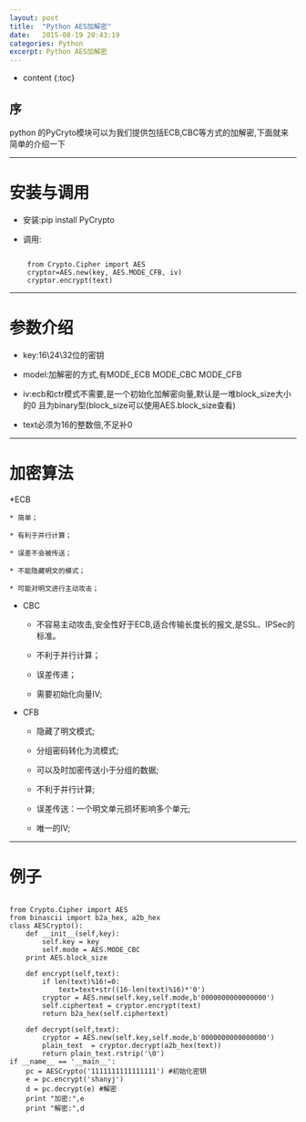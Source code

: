 ```yaml
---
layout: post
title:  "Python AES加解密"
date:   2015-08-19 20:43:19
categories: Python
excerpt: Python AES加解密
---
```


* content
{:toc}


## 序

python 的PyCryto模块可以为我们提供包括ECB,CBC等方式的加解密,下面就来简单的介绍一下

---

# 安装与调用

 * 安装:pip install PyCrypto

 * 调用:
   <pre><code>
    from Crypto.Cipher import AES
    cryptor=AES.new(key, AES.MODE_CFB, iv)
    cryptor.encrypt(text)
   </code></pre>

---

# 参数介绍

 * key:16\24\32位的密钥

 * model:加解密的方式,有MODE_ECB MODE_CBC MODE_CFB

 * iv:ecb和ctr模式不需要,是一个初始化加解密向量,默认是一堆block_size大小的0
        且为binary型(block_size可以使用AES.block_size查看)

 * text必须为16的整数倍,不足补0

---

# 加密算法

 *ECB

    * 简单；

    * 有利于并行计算；

    * 误差不会被传送；

    * 不能隐藏明文的模式；

    * 可能对明文进行主动攻击；

 * CBC

    * 不容易主动攻击,安全性好于ECB,适合传输长度长的报文,是SSL、IPSec的标准。

    * 不利于并行计算；

    * 误差传递；

    * 需要初始化向量IV;

 * CFB

    * 隐藏了明文模式;

    * 分组密码转化为流模式;

    * 可以及时加密传送小于分组的数据;

    * 不利于并行计算;

    * 误差传送：一个明文单元损坏影响多个单元;

    * 唯一的IV;

---

# 例子

<pre><code>
from Crypto.Cipher import AES
from binascii import b2a_hex, a2b_hex
class AESCrypto():
    def __init__(self,key):
        self.key = key
        self.mode = AES.MODE_CBC
	print AES.block_size

    def encrypt(self,text):
        if len(text)%16!=0:
            text=text+str((16-len(text)%16)*'0')
        cryptor = AES.new(self.key,self.mode,b'0000000000000000')
        self.ciphertext = cryptor.encrypt(text)
        return b2a_hex(self.ciphertext)

    def decrypt(self,text):
        cryptor = AES.new(self.key,self.mode,b'0000000000000000')
        plain_text  = cryptor.decrypt(a2b_hex(text))
        return plain_text.rstrip('\0')
if __name__ == '__main__':
    pc = AESCrypto('1111111111111111') #初始化密钥
    e = pc.encrypt('shanyj')
    d = pc.decrypt(e) #解密
    print "加密:",e
    print "解密:",d
</code></pre>